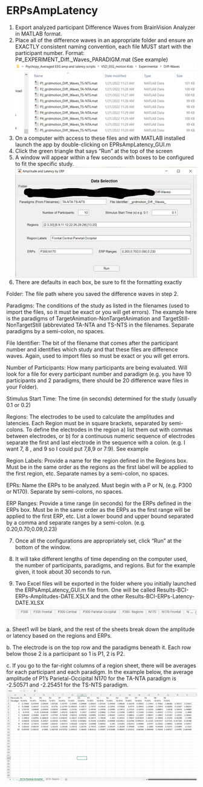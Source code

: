 # ERPsAmpLatency

1.	Export analyzed participant Difference Waves from BrainVision Analyzer in MATLAB format.
2.	Place all of the difference waves in an appropriate folder and ensure an EXACTLY consistent naming convention, each file MUST start with the participant number. Format: P#_EXPERIMENT_Diff._Waves_PARADIGM.mat (See example)
![FileNames](https://github.com/awscoder/ERPsAmpLatency/blob/main/Picture1.png)
3.	On a computer with access to these files and with MATLAB installed launch the app by double-clicking on EPRsAmpLatency_GUI.m
4.	Click the green triangle that says “Run” at the top of the screen  
5.	A window will appear within a few seconds with boxes to be configured to fit the specific study.
![AppWindow](https://github.com/awscoder/ERPsAmpLatency/blob/main/Picture4.jpg)
6.	There are defaults in each box, be sure to fit the formatting exactly

Folder: The file path where you saved the difference waves in step 2.

Paradigms: The conditions of the study as listed in the filenames (used to import the files, so it must be exact or you will get errors). The example here is the paradigms of TargetAnimation-NonTargetAnimation and TargetStill-NonTargetStill (abbreviated TA-NTA and TS-NTS in the filenames. Separate paradigms by a semi-colon, no spaces.

File Identifier: The bit of the filename that comes after the participant number and identifies which study and that these files are difference waves. Again, used to import files so must be exact or you will get errors.

Number of Participants: How many participants are being evaluated. Will look for a file for every participant number and paradigm (e.g. you have 10 participants and 2 paradigms, there should be 20 difference wave files in your Folder).

Stimulus Start Time: The time (in seconds) determined for the study (usually 0.1 or 0.2)

Regions: The electrodes to be used to calculate the amplitudes and latencies. Each Region must be in square brackets, separated by semi-colons. To define the electrodes in the region a) list them out with commas between electrodes, or b) for a continuous numeric sequence of electrodes separate the first and last electrode in the sequence with a colon. (e.g. I want 7, 8 , and 9 so I could put 7,8,9 or 7:9). See example

Region Labels: Provide a name for the region defined in the Regions box. Must be in the same order as the regions as the first label will be applied to the first region, etc. Separate names by a semi-colon, no spaces.

EPRs: Name the ERPs to be analyzed. Must begin with a P or N, (e.g. P300 or N170). Separate by semi-colons, no spaces.

ERP Ranges: Provide a time range (in seconds) for the ERPs defined in the ERPs box. Must be in the same order as the ERPs as the first range will be applied to the first ERP, etc. List a lower bound and upper bound separated by a comma and separate ranges by a semi-colon. (e.g. 0.20,0.70;0.09,0.23)

7.	Once all the configurations are appropriately set, click “Run” at the bottom of the window.

8.	It will take different lengths of time depending on the computer used, the number of participants, paradigms, and regions. But for the example given, it took about 30 seconds to run.

9.	Two Excel files will be exported in the folder where you initially launched the ERPsAmpLatency_GUI.m file from. One will be called Results-BCI-ERPs-Amplitudes-DATE.XSLX and the other Results-BCI-ERPs-Latency-DATE.XLSX
![SheetNames](https://github.com/awscoder/ERPsAmpLatency/blob/main/Picture5.png)

a.	Sheet1 will be blank, and the rest of the sheets break down the amplitude or latency based on the regions and ERPs.

b.	The electrode is on the top row and the paradigms beneath it. Each row below those 2 is a participant so 1 is P1, 2 is P2.

c.	If you go to the far-right columns of a region sheet, there will be averages for each participant and each paradigm. In the example below, the average amplitude of P1’s Parietal-Occipital N170 for the TA-NTA paradigm is -2.50571 and -2.25451 for the TS-NTS paradigm.
![Amplitudes](https://github.com/awscoder/ERPsAmpLatency/blob/main/Picture6.png)
